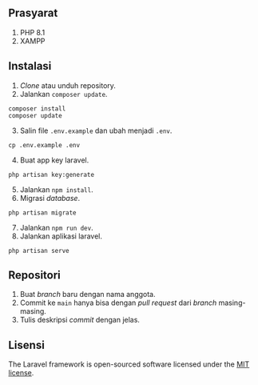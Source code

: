## Prasyarat
1. PHP 8.1
2. XAMPP

## Instalasi

1. *Clone* atau unduh repository.
2. Jalankan `composer update`.
```
composer install
composer update
```
3. Salin file `.env.example` dan ubah menjadi `.env`.
```
cp .env.example .env
```
4. Buat app key laravel.
```
php artisan key:generate
```
5. Jalankan `npm install`.
6. Migrasi *database*.
```
php artisan migrate
```
7. Jalankan `npm run dev`.
8. Jalankan aplikasi laravel.
```
php artisan serve
```

## Repositori
1. Buat *branch* baru dengan nama anggota.
2. Commit ke `main` hanya bisa dengan *pull request* dari *branch* masing-masing.
3. Tulis deskripsi *commit* dengan jelas.

## Lisensi

The Laravel framework is open-sourced software licensed under the [MIT license](https://opensource.org/licenses/MIT).
